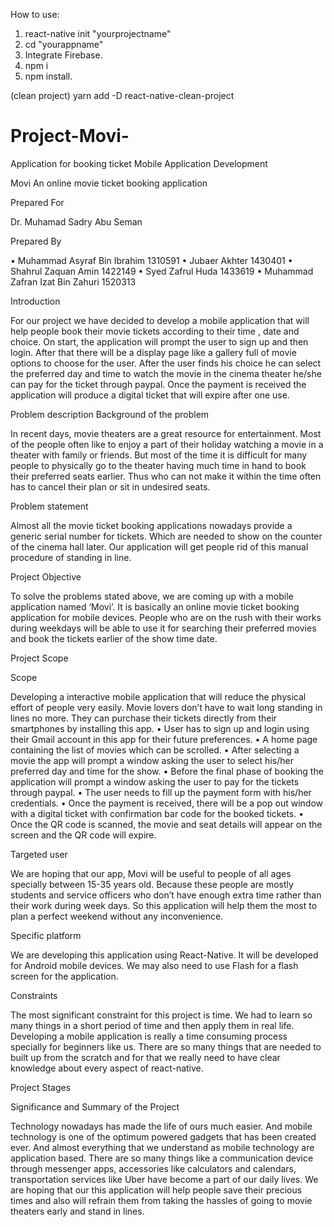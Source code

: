 How to use:
1. react-native init "yourprojectname"
2. cd "yourappname"
3. Integrate Firebase.
4. npm i
5. npm install.

(clean project)
yarn add -D react-native-clean-project


# Project-Movi-
Application for booking ticket 
Mobile Application Development


Movi
An online movie ticket booking application




Prepared For

Dr. Muhamad Sadry Abu Seman 


Prepared By

•	Muhammad Asyraf Bin Ibrahim           1310591
•	Jubaer Akhter                         1430401
•	Shahrul Zaquan Amin                   1422149
•	Syed Zafrul Huda                      1433619
•	Muhammad Zafran Izat Bin Zahuri       1520313      



Introduction

For our project we have decided to develop a mobile application that will help people book their movie tickets according to their  time , date and choice. On start, the application will prompt the user to sign up and then login. After that there will be a display page like a gallery full of movie options to choose for the user. After the user finds his choice he can select the preferred day and time to watch the movie in the cinema theater he/she can pay for the ticket through paypal. Once the payment is received the application will produce a digital ticket that will expire after one use.

Problem description
Background of the problem

In recent days, movie theaters are a great resource for entertainment. Most of the people often like to enjoy a part of their holiday watching a movie in a theater with family or friends. But most of the time it is difficult for many people to physically go to the theater having much time in hand to book their preferred seats earlier. Thus who can not make it within the time often has to cancel their plan or sit in undesired seats.


Problem statement

Almost all the movie ticket booking applications nowadays provide a generic serial number for tickets. Which are needed to show on the counter of the cinema hall later. Our application will get people rid of this manual procedure of standing in line.

Project Objective

To solve the problems stated above, we are coming up with a mobile application named ‘Movi’. It is basically an online movie ticket booking application for mobile devices. People who are on the rush with their works during weekdays will be able to use it for searching their preferred movies and book the tickets earlier of the show time date.

Project Scope

Scope

Developing a interactive mobile application that will reduce the physical effort of people very easily. Movie lovers don’t have to wait long standing in lines no more. They can purchase their tickets directly from their smartphones by installing this app.
•	User has to sign up and login using their Gmail account in this app for their future preferences.
•	A home page containing the list of movies which can be scrolled.
•	After selecting a movie the app will prompt a window asking the user to select his/her preferred day and time for the show.
•	Before the final phase of booking the application will prompt a window asking the user to pay for the tickets through paypal.
•	The user needs to fill up the payment form with his/her credentials.
•	Once the payment is received, there will be a pop out window with a digital ticket with confirmation bar code for the booked tickets.
•	Once the QR code is scanned, the movie and seat details will appear on the screen and the QR code will expire.  



Targeted user

We are hoping that our app, Movi will be useful to people of all ages specially between 15-35 years old. Because these people are mostly students and service officers who don’t have enough extra time rather than their work during week days. So this application will help them the most to plan a perfect weekend without any inconvenience. 




Specific platform

We are developing this application using React-Native. It will be developed for Android mobile devices. We may also need to use Flash for a flash screen for the application.






Constraints

The most significant constraint for this project is time. We had to learn so many things in a short period of time and then apply them in real life. Developing a mobile application is really a time consuming process specially for beginners like us. There are so many things that are needed to built up from the scratch and for that we really need to have clear knowledge about every aspect of react-native.












Project Stages

 



Significance and Summary of the Project

Technology nowadays has made the life of ours much easier. And mobile technology is one of the optimum powered gadgets that has been created ever. And almost everything that we understand as mobile technology are application based. There are so many things like a communication device through messenger apps, accessories like calculators and calendars, transportation services like Uber have become a part of our daily lives. We are hoping that our this application will help people save their precious times and also will refrain them from taking the hassles of going to movie theaters early and stand in lines. 


